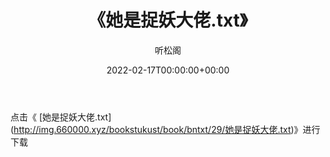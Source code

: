 ﻿---
title:  《她是捉妖大佬.txt》
date:   2022-02-17T00:00:00+00:00
author: 听松阁
layout: post
permalink: /她是捉妖大佬/
categories: 小说
tags: [小说]
---

点击《 [她是捉妖大佬.txt](<a href="http://img.660000.xyz/bookstukust/book/bntxt/29/" target=_blank>http://img.660000.xyz/bookstukust/book/bntxt/29/她是捉妖大佬.txt)》进行下载